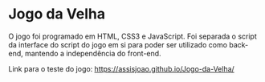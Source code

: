 # Jogo da Velha

O jogo foi programado em HTML, CSS3 e JavaScript. Foi separada o script da interface do script do jogo em si para poder ser utilizado como back-end, mantendo a independência do front-end.

Link para o teste do jogo: https://assisjoao.github.io/Jogo-da-Velha/